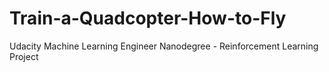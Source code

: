 # Train-a-Quadcopter-How-to-Fly
Udacity Machine Learning Engineer Nanodegree - Reinforcement Learning Project
